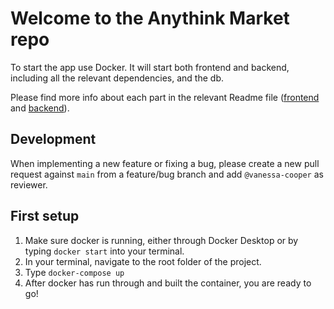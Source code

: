 # Welcome to the Anythink Market repo

To start the app use Docker. It will start both frontend and backend, including all the relevant dependencies, and the db.

Please find more info about each part in the relevant Readme file ([frontend](frontend/readme.md) and [backend](backend/README.md)).

## Development

When implementing a new feature or fixing a bug, please create a new pull request against `main` from a feature/bug branch and add `@vanessa-cooper` as reviewer.

## First setup

1. Make sure docker is running, either through Docker Desktop or by typing `docker start` into your terminal.
2. In your terminal, navigate to the root folder of the project.
3. Type `docker-compose up`
4. After docker has run through and built the container, you are ready to go!
